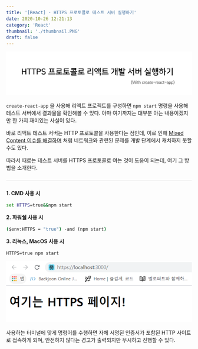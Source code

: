 ```yaml
---
title: '[React] - HTTPS 프로토콜로 테스트 서버 실행하기'
date: 2020-10-26 12:21:13
category: 'React'
thumbnail: './thumbnail.PNG'
draft: false
---
```


![thumbnail](./thumbnail.PNG)

`create-react-app` 을 사용해 리액트 프로젝트를 구성하면 `npm start` 명령을 사용해 테스트 서버에서 결과물을 확인해볼 수 있다. 아마 여기까지는 대부분 아는 내용이겠지만 한 가지 재미있는 사실이 있다.  

바로 리액트 테스트 서버는 HTTP 프로토콜을 사용한다는 점인데, 이로 인해 [Mixed Content 이슈를 해결하며](https://merrily-code.netlify.app/front-end/Mixed-Content-%EC%9D%B4%EC%8A%88-%ED%95%B4%EA%B2%B0%ED%95%98%EA%B8%B0/article/) 처럼 네트워크와 관련된 문제를 개발 단계에서 캐치하지 못할 수도 있다.  

따라서 때로는 테스트 서버를 HTTPS 프로토콜로 여는 것이 도움이 되는데, 여기 그 방법을 소개한다.

<hr style = "background-color: #dedede; margin: 1.5rem 0;">

**1. CMD 사용 시**

```cmd
set HTTPS=true&&npm start
```

**2. 파워쉘 사용 시**

```cmd
($env:HTTPS = "true") -and (npm start)
```

**3. 리눅스, MacOS 사용 시**

```cmd
HTTPS=true npm start
```

![https](./https.PNG)

사용하는 터미널에 맞게 명령어를 수행하면 자체 서명된 인증서가 포함된 HTTP 사이트로 접속하게 되며, 안전하지 않다는 경고가 출력되지만 무시하고 진행할 수 있다.